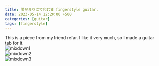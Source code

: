 ```yaml
---
title: 陽だまりにて和む猫 fingerstyle guitar.
date: 2023-05-14 12:20:00 +500
categories: [guitar]
tags: [fingerstyle]
---
```


This is a piece from my friend refar. I like it very much, so I made a guitar tab for it.<br /> 
![mixdown1](https://puar-playground.github.io/assets/music_sheet/cat/陽だまりにて和む猫_Page_1.png)<br /> 
![mixdown2](https://puar-playground.github.io/assets/music_sheet/cat/陽だまりにて和む猫_Page_2.png)<br /> 
![mixdown3](https://puar-playground.github.io/assets/music_sheet/cat/陽だまりにて和む猫_Page_3.png)